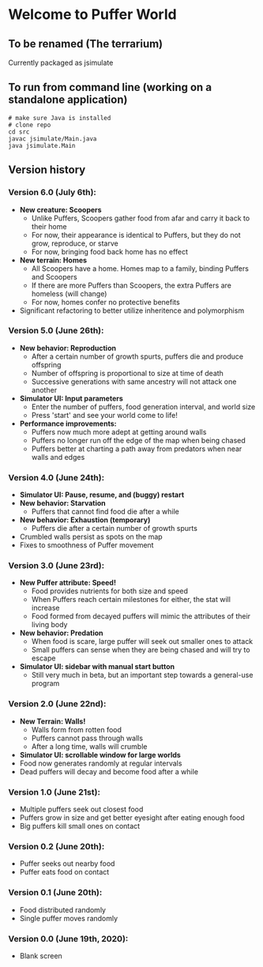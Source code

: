 # Welcome to Puffer World

## To be renamed (The terrarium)
Currently packaged as jsimulate

## To run from command line (working on a standalone application)
```shell
# make sure Java is installed
# clone repo
cd src
javac jsimulate/Main.java 
java jsimulate.Main
```


## Version history

### Version 6.0 (July 6th):
  - **New creature: Scoopers**
    - Unlike Puffers, Scoopers gather food from afar and carry it back to their home
    - For now, their appearance is identical to Puffers, but they do not grow, reproduce, or starve
    - For now, bringing food back home has no effect
  - **New terrain: Homes**
    - All Scoopers have a home. Homes map to a family, binding Puffers and Scoopers
    - If there are more Puffers than Scoopers, the extra Puffers are homeless (will change)
    - For now, homes confer no protective benefits
  - Significant refactoring to better utilize inheritence and polymorphism

### Version 5.0 (June 26th):
  - **New behavior: Reproduction**
    - After a certain number of growth spurts, puffers die and produce offspring 
    - Number of offspring is proportional to size at time of death
    - Successive generations with same ancestry will not attack one another
  - **Simulator UI: Input parameters**
    - Enter the number of puffers, food generation interval, and world size
    - Press 'start' and see your world come to life!
  - **Performance improvements:**
    - Puffers now much more adept at getting around walls
    - Puffers no longer run off the edge of the map when being chased
    - Puffers better at charting a path away from predators when near walls and edges

### Version 4.0 (June 24th):
  - **Simulator UI: Pause, resume, and (buggy) restart**
  - **New behavior: Starvation**
    - Puffers that cannot find food die after a while
  - **New behavior: Exhaustion (temporary)**
    - Puffers die after a certain number of growth spurts
  - Crumbled walls persist as spots on the map
  - Fixes to smoothness of Puffer movement

### Version 3.0 (June 23rd):
  - **New Puffer attribute: Speed!**
    - Food provides nutrients for both size and speed
    - When Puffers reach certain milestones for either, the stat will increase
    - Food formed from decayed puffers will mimic the attributes of their living body
  - **New behavior: Predation**
    - When food is scare, large puffer will seek out smaller ones to attack
    - Small puffers can sense when they are being chased and will try to escape
  - **Simulator UI: sidebar with manual start button**
    - Still very much in beta, but an important step towards a general-use program

### Version 2.0 (June 22nd):
  - **New Terrain: Walls!**
    - Walls form from rotten food
    - Puffers cannot pass through walls
    - After a long time, walls will crumble
  - **Simulator UI: scrollable window for large worlds**
  - Food now generates randomly at regular intervals
  - Dead puffers will decay and become food after a while

### Version 1.0 (June 21st):
  - Multiple puffers seek out closest food
  - Puffers grow in size and get better eyesight after eating enough food
  - Big puffers kill small ones on contact

### Version 0.2 (June 20th):
  - Puffer seeks out nearby food
  - Puffer eats food on contact

### Version 0.1 (June 20th):
  - Food distributed randomly
  - Single puffer moves randomly

### Version 0.0 (June 19th, 2020):
  - Blank screen
